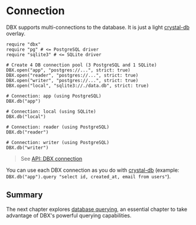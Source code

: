 # Connection

DBX supports multi-connections to the database. It is just a light [crystal-db](https://github.com/crystal-lang/crystal-db) overlay.

```crystal
require "dbx"
require "pg" # <= PostgreSQL driver
require "sqlite3" # <= SQLite driver

# Create 4 DB connection pool (3 PostgreSQL and 1 SQLite)
DBX.open("app", "postgres://...", strict: true)
DBX.open("reader", "postgres://...", strict: true)
DBX.open("writer", "postgres://...", strict: true)
DBX.open("local", "sqlite3://./data.db", strict: true)

# Connection: app (using PostgreSQL)
DBX.db("app")

# Connection: local (using SQLite)
DBX.db("local")

# Connection: reader (using PostgreSQL)
DBX.db("reader")

# Connection: writer (using PostgreSQL)
DBX.db("writer")
```

> See [API: DBX connection](https://nicolab.github.io/crystal-dbx/DBX.html)

You can use each DBX connection as you do with [crystal-db](https://crystal-lang.github.io/crystal-db/api/latest/DB/QueryMethods.html)
(example: `DBX.db("app").query "select id, created_at, email from users"`).

## Summary

The next chapter explores [database querying](/guide/querying.md), an essential chapter to take advantage of DBX's powerful querying capabilities.
